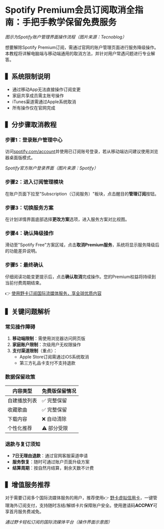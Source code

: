 # Spotify Premium会员订阅取消全指南：手把手教学保留免费服务

*图示为Spotify账户管理界面操作流程（图片来源：Tecnoblog）*

想要解除Spotify Premium订阅，需通过官网的账户管理页面进行服务降级操作。本教程将详解电脑端与移动端通用的取消方法，并针对用户常遇问题进行专业解答。

## ▍系统限制说明
- 通过移动App无法直接操作订阅变更
- 家庭共享成员需主账号操作
- iTunes渠道需通过Apple系统取消
- 所有操作仅在官网完成

## ▍分步骤取消教程

### 步骤1：登录账户管理中心
访问[spotify.com/account](https://www.spotify.com/account/)并使用已订阅账号登录，若从移动端访问建议使用浏览器桌面版模式。


*Spotify官方账户登录界面（图片来源：Spotify）*

### 步骤2：进入订阅管理模块
在账户页面下拉至"Subscription（订阅服务）"板块，点击醒目的**管理订阅**按钮。

### 步骤3：切换服务方案
在计划详情界面底部选择**更改方案**选项，进入服务方案对比视图。

### 步骤4：确认降级操作
滑动至"Spotify Free"方案区域，点击**取消Premium服务**，系统将显示服务降级后的功能差异说明。

### 步骤5：最终确认
仔细阅读功能变更提示后，点击**确认取消**完成操作。您的Premium权益将持续到当前付费周期结束。

👉 [使用野卡订阅国际流媒体服务，享全球优质内容](https://bbtdd.com/yeka)

## ▍关键问题解析

### 常见操作障碍
1. **移动端限制**：需使用浏览器访问网页版
2. **家庭账户限制**：次级用户无权限操作
3. **支付渠道限制**（重点）：
   - Apple Store订阅需通过iOS系统取消
   - 第三方礼品卡支付不支持退款

### 数据保留政策
| 内容类型       | 免费版保留情况 |
|----------------|----------------|
| 自建播放列表   | ✅ 完整保留    | 
| 收藏歌曲       | ✅ 完整保留    |
| 下载内容       | ❌ 自动清除    |
| 个性化推荐     | ⚠️ 部分受限   |

### 退款与复订须知
- **7日无理由退款**：通过官网客服渠道申请
- **服务恢复**：随时可通过账户页面升级方案
- **结算周期**：按自然月结算，剩余天数不计费

## ▍增值服务推荐
对于需要订阅多个国际流媒体服务的用户，推荐使用👉 [野卡虚拟信用卡](https://bbtdd.com/yeka)，一键管理海外订阅支付，支持随时冻结/解绑卡片保障账户安全。使用邀请码**ACCPAY**可享首月服务费减免。


*通过野卡轻松订阅的国际流媒体平台（操作界面示意图）*